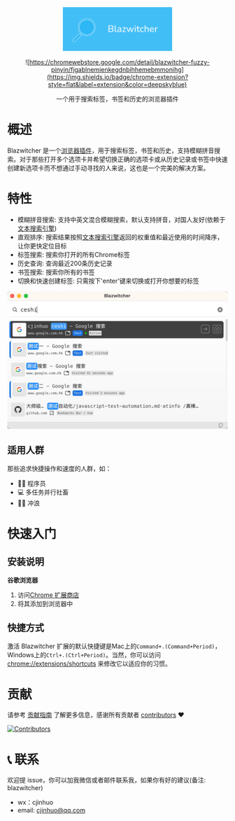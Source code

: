 <div align="center">
    <a href="#" target="_blank">
    <img src="./1400_560.png" alt="logo" height="100">
    </a>

![https://chromewebstore.google.com/detail/blazwitcher-fuzzy-pinyin/fjgablnemienkegdnbihhemebmmonihg](https://img.shields.io/badge/chrome-extension?style=flat&label=extension&color=deepskyblue)

<p>一个用于搜索标签，书签和历史的浏览器插件</p>
</div>

# 概述
Blazwitcher 是一个[浏览器插件](https://chrome.google.com/webstore/detail/fjgablnemienkegdnbihhemebmmonihg)，用于搜索标签，书签和历史，支持模糊拼音搜索。对于那些打开多个选项卡并希望切换正确的选项卡或从历史记录或书签中快速创建新选项卡而不想通过手动寻找的人来说，这也是一个完美的解决方案。

# 特性
- 模糊拼音搜索: 支持中英文混合模糊搜索，默认支持拼音，对国人友好(依赖于[文本搜索引擎](https://github.com/cjinhuo/text-search-engine))
- 直观排序: 搜索结果按照[文本搜索引擎](https://github.com/cjinhuo/text-search-engine)返回的权重值和最近使用的时间降序，让你更快定位目标
- 标签搜索: 搜索你打开的所有Chrome标签
- 历史查询: 查询最近200条历史记录
- 书签搜索: 搜索你所有的书签
- 切换和快速创建标签:  只需按下'enter'键来切换或打开你想要的标签

![landing](./landing.png)

## 适用人群
那些追求快捷操作和速度的人群，如：
- 🧑‍💻 程序员 
- 💻 多任务并行社畜
- 🏄🏻 冲浪 


# 快速入门
## 安装说明
**谷歌浏览器**
1.  访问[Chrome 扩展商店](https://chrome.google.com/webstore/detail/ᾋfjgablnemienkegdnbihhemebmmonihg)
2.  将其添加到浏览器中


## 快捷方式
激活 Blazwitcher 扩展的默认快捷键是Mac上的`Command+.(Command+Period)`，Windows上的`Ctrl+.(Ctrl+Period)`。当然，你可以访问 [chrome://extensions/shortcuts](chrome://extensions/shortcuts) 来修改它以适应你的习惯。


# 贡献
请参考 [贡献指南](./CONTRIBUTING.md) 了解更多信息，感谢所有贡献者 [contributors](https://github.com/cjinhuo/blazwitcher/graphs/contributors) ❤️

[![Contributors](https://contrib.rocks/image?repo=cjinhuo/blazwitcher)](https://github.com/cjinhuo/blazwitcher/graphs/contributors)


# 📞 联系
欢迎提 issue，你可以加我微信或者邮件联系我，如果你有好的建议(备注: blazwitcher)
* wx：cjinhuo
* email: cjinhuo@qq.com